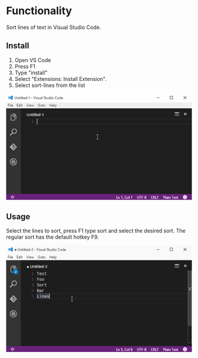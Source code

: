 # Functionality

Sort lines of text in Visual Studio Code.

## Install

1. Open VS Code
2. Press F1
3. Type "install"
4. Select "Extensions: Install Extension".
5. Select sort-lines from the list 

![](images/install-animation.gif)

## Usage

Select the lines to sort, press F1 type sort and select the desired sort. The regular sort has the default hotkey F9. 

![](images/usage-animation.gif)
